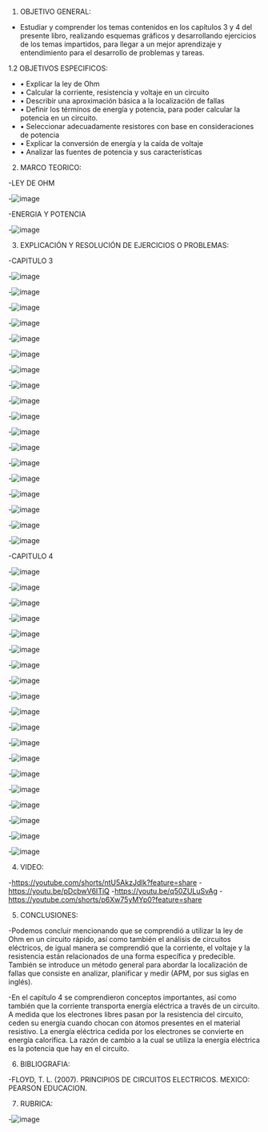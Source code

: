 1. OBJETIVO GENERAL:
- Estudiar y comprender los temas contenidos en los capítulos 3 y 4 del presente libro, realizando esquemas gráficos y desarrollando ejercicios de los temas impartidos, para llegar a un mejor aprendizaje y entendimiento para el desarrollo de problemas y tareas.

1.2  OBJETIVOS ESPECIFICOS:

- •	Explicar la ley de Ohm
- •	Calcular la corriente, resistencia y voltaje en un circuito
- •	Describir una aproximación básica a la localización de fallas
- •	Definir los términos de energía y potencia, para poder calcular la potencia en un circuito.
- •	Seleccionar adecuadamente resistores con base en consideraciones de potencia
- •	Explicar la conversión de energía y la caída de voltaje
- •	Analizar las fuentes de potencia y sus características

2. MARCO TEORICO:

-LEY DE OHM

-![image](https://user-images.githubusercontent.com/105897327/171982469-4cba7529-61f8-4136-87d6-7b259bb89043.png)

-ENERGIA Y POTENCIA

-![image](https://user-images.githubusercontent.com/105897327/171982489-9f68ccdd-de89-4d8d-ae8b-36e1e9032525.png)

3. EXPLICACIÓN Y RESOLUCIÓN DE EJERCICIOS O PROBLEMAS:

-CAPITULO 3

-![image](https://user-images.githubusercontent.com/105897327/171982530-241d4967-1154-4d42-9fa6-d0d539409a1b.png)

-![image](https://user-images.githubusercontent.com/105897327/171982539-b876404e-28e5-49aa-8ffa-78c5de9aae29.png)

-![image](https://user-images.githubusercontent.com/105897327/171982556-f7c59c27-25c1-43c8-9cae-62e01b0f6aad.png)

-![image](https://user-images.githubusercontent.com/105897327/171982571-d23b327f-e788-45fc-bce8-0b9c00885aef.png)

-![image](https://user-images.githubusercontent.com/105897327/171982592-093ffdae-6076-465f-a7f4-2a2c967bc910.png)

-![image](https://user-images.githubusercontent.com/105897327/171982601-ed2ab1a0-63d6-4896-9fb7-17fdda5a082c.png)

-![image](https://user-images.githubusercontent.com/105897327/171982606-f36fc2f0-3f0b-4dc1-8564-6576ad756e8a.png)

-![image](https://user-images.githubusercontent.com/105897327/171982610-ef3bca22-b299-4106-8376-a83034c12217.png)

-![image](https://user-images.githubusercontent.com/105897327/171982616-c632e891-c054-4ce8-8394-17cb75d4ceb0.png)

-![image](https://user-images.githubusercontent.com/105897327/171982627-2cfcd46b-3c57-45e2-958e-a80b73c3ab54.png)

-![image](https://user-images.githubusercontent.com/105897327/171982635-686742b1-6d84-43b1-9719-582c4c4f6641.png)

-![image](https://user-images.githubusercontent.com/105897327/171982644-3482f1e9-973e-4ee7-b4cd-ee5cf39d114f.png)

-![image](https://user-images.githubusercontent.com/105897327/171982650-ff676325-99f8-4da3-9c0a-32834b495c9e.png)

-![image](https://user-images.githubusercontent.com/105897327/171982655-aed5fecf-dfd0-41f7-9ed7-a4d24f8945ab.png)

-![image](https://user-images.githubusercontent.com/105897327/171982677-d68f3bfb-3e17-4708-bb8d-d381fe85cdf9.png)

-![image](https://user-images.githubusercontent.com/105897327/171982684-212da553-2ca8-4e05-97fb-b4b7bd4d2873.png)

-![image](https://user-images.githubusercontent.com/105897327/171982686-be3a9e9c-3435-4fbc-91e7-14ef5ecb4fbc.png)

-![image](https://user-images.githubusercontent.com/105897327/171982691-13538ef1-fb13-452e-a98a-4c7d8fccb051.png)

-CAPITULO 4

-![image](https://user-images.githubusercontent.com/105897327/171982795-b380e076-8e8b-434a-af23-ed913c5c459c.png)

-![image](https://user-images.githubusercontent.com/105897327/171982802-207a1934-b143-4e0a-ac4d-5c26952f2aba.png)

-![image](https://user-images.githubusercontent.com/105897327/171982821-d44bdca6-8bad-46e9-92b8-f6bbd774dc35.png)

-![image](https://user-images.githubusercontent.com/105897327/171982897-5241bc0b-dcba-48e1-854a-e2fa65fe8d63.png)

-![image](https://user-images.githubusercontent.com/105897327/171982940-537b5725-44ad-4db7-b754-9588c8c40b33.png)

-![image](https://user-images.githubusercontent.com/105897327/171982992-73e07ac0-ae12-4803-a4cf-803ad5a0b20c.png)

-![image](https://user-images.githubusercontent.com/105897327/171983002-151f3ca9-7157-4e97-a457-23c63c8916b0.png)

-![image](https://user-images.githubusercontent.com/105897327/171983007-ad05409f-a15c-42d1-b08e-365516424e76.png)

-![image](https://user-images.githubusercontent.com/105897327/171983025-cd97e769-f3d4-4315-bd8f-cc89ace2a907.png)

-![image](https://user-images.githubusercontent.com/105897327/171983061-7218882b-7192-4f5b-9343-1bfefe35106d.png)

-![image](https://user-images.githubusercontent.com/105897327/171983095-ecc8c415-c383-4e3a-91cc-c7746d08f944.png)

-![image](https://user-images.githubusercontent.com/105897327/171983100-2e19470b-088a-4763-bd0c-1bf0bc8f7038.png)

-![image](https://user-images.githubusercontent.com/105897327/171983102-c8b0c743-493e-454a-a6db-7e8594d56606.png)

-![image](https://user-images.githubusercontent.com/105897327/171983109-85669c08-fd30-4ccb-90f7-3403469164ab.png)

-![image](https://user-images.githubusercontent.com/105897327/171983116-199db8f4-c76f-4211-9d54-bc9490cb9a0b.png)

-![image](https://user-images.githubusercontent.com/105897327/171983123-7c3e3425-39ec-416f-a023-b91418d9cf00.png)

-![image](https://user-images.githubusercontent.com/105897327/171983148-35998fe1-7953-45c5-9ddb-40d4383265a0.png)

-![image](https://user-images.githubusercontent.com/105897327/171983169-94045ac4-60e1-43a6-af98-858db159d6ef.png)

-![image](https://user-images.githubusercontent.com/105897327/171983301-868c9de1-7246-43e5-a789-5dcf3ab75c0e.png)


4. VIDEO:

-https://youtube.com/shorts/ntU5AkzJdIk?feature=share
-https://youtu.be/pDcbwV6ITiQ
-https://youtu.be/q50ZULuSvAg
-https://youtube.com/shorts/p6Xw75yMYp0?feature=share

5. CONCLUSIONES:

-Podemos concluir mencionando que se comprendió a utilizar la ley de Ohm en un circuito rápido, así como también el análisis de circuitos eléctricos, de igual manera se comprendió que la corriente, el voltaje y la resistencia están relacionados de una forma específica y predecible. También se introduce un método general para abordar la localización de fallas que consiste en analizar, planificar y medir (APM, por sus siglas en inglés).

-En el capítulo 4 se comprendieron conceptos importantes, así como también que la corriente transporta energía eléctrica a través de un circuito. A medida que los electrones libres pasan por la resistencia del circuito, ceden su energía cuando chocan con átomos presentes en el material resistivo. La energía eléctrica cedida por los electrones se convierte en energía calorífica. La razón de cambio a la cual se utiliza la energía eléctrica es la potencia que hay en el circuito.

6. BIBLIOGRAFIA:

-FLOYD, T. L. (2007). PRINCIPIOS DE CIRCUITOS ELECTRICOS. MEXICO: PEARSON EDUCACION.

7. RUBRICA:

-![image](https://user-images.githubusercontent.com/105897327/170218711-e4182641-35ef-44bc-a08e-b6f501d03b7b.png)




